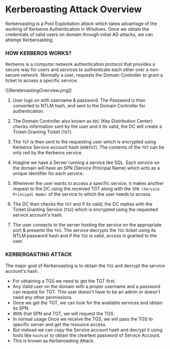 # Kerberoasting Attack Overview

Kerberoasting is a Post Exploitation attack which takes advantage of the working of Kerberos Authentication in Windows. Once we obtain the credentials of valid users on domain through  initial AD attacks, we can attempt Kerberoasting.
### HOW KERBEROS WORKS?

Kerberos is a computer network authentication protocol that provides a secure way for users and services to authenticate each other over a non-secure network.
Normally a user, requests the Domain Controller to grant a ticket to access a specific service.

![[KerebroastingOverview.png]]

1. User logs on with username & password. The Password is then converted to NTLM hash, and sent to the Domain Controller for authentication. 

2. The Domain Controller also known as `KDC` (Key Distribution Center) checks information sent by the user and it its valid, the DC will create a Ticket-Granting Ticket (`TGT`).

3. The `TGT` is then sent to the requesting user which is encrypted using Kerberos Service account hash (`KRBTGT`). The contents of the `TGT` can be only red by the Kerberos service.

4. Imagine we have a Server running a service like SQL. Each service on the domain will have an SPN (Service Principal Name) which acts as a unique identifier for each service.

5. Whenever the user wants to access a specific service, it makes another request to the DC using the received TGT along with the `SPN (Service Principal Name)` of the service to which the user needs to access.

6. The DC then checks the `TGT` and if its valid, the DC replies with the Ticket Granting Service (`TGS`) which is encrypted using the requested service account's hash.

7. The user connects to the server hosting the service on the appropriate port & presents the `TGS`. The service decrypts the `TGS` ticket using its NTLM password hash and if the `TGS` is valid, access is granted to the user.

### KERBEROASTING ATTACK

The major goal of Kerberoasting is to obtain the `TGS` and decrypt the service account's hash.

- For obtaining a TGS we need to get the TGT first. 
- Any Valid user on the domain with a proper username and a password can request for TGT. This user doesn't have to be an admin or doesn't need any other permissions.
- Once we get the TGT, we can look for the available services and obtain its SPN. 
- With that SPN and TGT, we will request the TGS.
- In normal usage Once we receive the TGS, we will pass the TGS to specific server and get the resource access.
- But instead we can copy the Service account hash and decrypt it using tools like `hashcat`  to obtain the cleartext password of Service Account.
- This is known as Kerberoasting Attack.